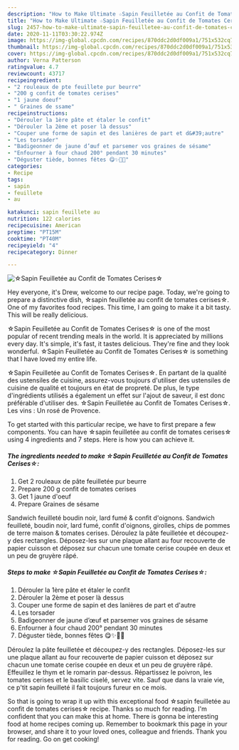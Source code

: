 ```yaml
---
description: "How to Make Ultimate ☆Sapin Feuilletée au Confit de Tomates Cerises☆"
title: "How to Make Ultimate ☆Sapin Feuilletée au Confit de Tomates Cerises☆"
slug: 2457-how-to-make-ultimate-sapin-feuilletee-au-confit-de-tomates-cerises
date: 2020-11-11T03:30:22.974Z
image: https://img-global.cpcdn.com/recipes/870ddc2d0df009a1/751x532cq70/☆sapin-feuilletee-au-confit-de-tomates-cerises☆-photo-principale-de-la-recette.jpg
thumbnail: https://img-global.cpcdn.com/recipes/870ddc2d0df009a1/751x532cq70/☆sapin-feuilletee-au-confit-de-tomates-cerises☆-photo-principale-de-la-recette.jpg
cover: https://img-global.cpcdn.com/recipes/870ddc2d0df009a1/751x532cq70/☆sapin-feuilletee-au-confit-de-tomates-cerises☆-photo-principale-de-la-recette.jpg
author: Verna Patterson
ratingvalue: 4.7
reviewcount: 43717
recipeingredient:
- "2 rouleaux de pte feuillete pur beurre"
- "200 g confit de tomates cerises"
- "1 jaune doeuf"
- " Graines de ssame"
recipeinstructions:
- "Dérouler la 1ère pâte et étaler le confit"
- "Dérouler la 2ème et poser là dessus"
- "Couper une forme de sapin et des lanières de part et d&#39;autre"
- "Les torsader"
- "Badigeonner de jaune d’œuf et parsemer vos graines de sésame"
- "Enfourner à four chaud 200° pendant 30 minutes"
- "Déguster tiède, bonnes fêtes 😋✨🎄🎊"
categories:
- Recipe
tags:
- sapin
- feuillete
- au

katakunci: sapin feuillete au 
nutrition: 122 calories
recipecuisine: American
preptime: "PT15M"
cooktime: "PT40M"
recipeyield: "4"
recipecategory: Dinner

---
```



![☆Sapin Feuilletée au Confit de Tomates Cerises☆](https://img-global.cpcdn.com/recipes/870ddc2d0df009a1/751x532cq70/☆sapin-feuilletee-au-confit-de-tomates-cerises☆-photo-principale-de-la-recette.jpg)

Hey everyone, it's Drew, welcome to our recipe page. Today, we're going to prepare a distinctive dish, ☆sapin feuilletée au confit de tomates cerises☆. One of my favorites food recipes. This time, I am going to make it a bit tasty. This will be really delicious.

☆Sapin Feuilletée au Confit de Tomates Cerises☆ is one of the most popular of recent trending meals in the world. It is appreciated by millions every day. It's simple, it's fast, it tastes delicious. They're fine and they look wonderful. ☆Sapin Feuilletée au Confit de Tomates Cerises☆ is something that I have loved my entire life.

☆Sapin Feuilletée au Confit de Tomates Cerises☆. En partant de la qualité des ustensiles de cuisine, assurez-vous toujours d&#39;utiliser des ustensiles de cuisine de qualité et toujours en état de propreté. De plus, le type d&#39;ingrédients utilisés a également un effet sur l&#39;ajout de saveur, il est donc préférable d&#39;utiliser des. ☆Sapin Feuilletée au Confit de Tomates Cerises☆. Les vins : Un rosé de Provence.


To get started with this particular recipe, we have to first prepare a few components. You can have ☆sapin feuilletée au confit de tomates cerises☆ using 4 ingredients and 7 steps. Here is how you can achieve it.

<!--inarticleads1-->

##### The ingredients needed to make ☆Sapin Feuilletée au Confit de Tomates Cerises☆:

1. Get 2 rouleaux de pâte feuilletée pur beurre
1. Prepare 200 g confit de tomates cerises
1. Get 1 jaune d&#39;oeuf
1. Prepare  Graines de sésame


Sandwich feuilleté boudin noir, lard fumé &amp; confit d&#39;oignons. Sandwich feuilleté, boudin noir, lard fumé, confit d&#39;oignons, girolles, chips de pommes de terre maison &amp; tomates cerises. Déroulez la pâte feuilletée et découpez-y des rectangles. Déposez-les sur une plaque allant au four recouverte de papier cuisson et déposez sur chacun une tomate cerise coupée en deux et un peu de gruyère râpé. 

<!--inarticleads2-->

##### Steps to make ☆Sapin Feuilletée au Confit de Tomates Cerises☆:

1. Dérouler la 1ère pâte et étaler le confit
1. Dérouler la 2ème et poser là dessus
1. Couper une forme de sapin et des lanières de part et d&#39;autre
1. Les torsader
1. Badigeonner de jaune d’œuf et parsemer vos graines de sésame
1. Enfourner à four chaud 200° pendant 30 minutes
1. Déguster tiède, bonnes fêtes 😋✨🎄🎊


Déroulez la pâte feuilletée et découpez-y des rectangles. Déposez-les sur une plaque allant au four recouverte de papier cuisson et déposez sur chacun une tomate cerise coupée en deux et un peu de gruyère râpé. Effeuillez le thym et le romarin par-dessus. Répartissez le poivron, les tomates cerises et le basilic ciselé, servez vite. Sauf que dans la vraie vie, ce p&#39;tit sapin feuilleté il fait toujours fureur en ce mois. 

So that is going to wrap it up with this exceptional food ☆sapin feuilletée au confit de tomates cerises☆ recipe. Thanks so much for reading. I'm confident that you can make this at home. There is gonna be interesting food at home recipes coming up. Remember to bookmark this page in your browser, and share it to your loved ones, colleague and friends. Thank you for reading. Go on get cooking!
